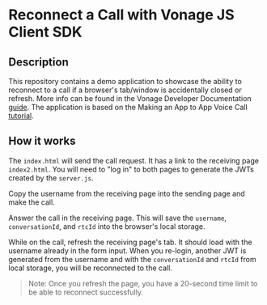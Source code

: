 # Reconnect a Call with Vonage JS Client SDK

## Description

This repository contains a demo application to showcase the ability to reconnect to a call if a browser's tab/window is accidentally closed or refresh. More info can be found in the Vonage Developer Documentation [guide](https://developer.vonage.com/client-sdk/in-app-voice/guides/reconnect-call-js/javascript).
The application is based on the Making an App to App Voice Call [tutorial](https://developer.vonage.com/client-sdk/tutorials/app-to-app/introduction/javascript).

## How it works
The `index.html` will send the call request. It has a link to the receiving page `index2.html`. You will need to "log in" to both pages to generate the JWTs created by the `server.js`.

Copy the username from the receiving page into the sending page and make the call.

Answer the call in the receiving page. This will save the `username`, `conversationId`, and `rtcId` into the browser's local storage.

While on the call, refresh the receiving page's tab. It should load with the username already in the form input. When you re-login, another JWT is generated from the username and with the `conversationId` and `rtcId` from local storage, you will be reconnected to the call.

>Note: Once you refresh the page, you have a 20-second time limit to be able to reconnect successfully.